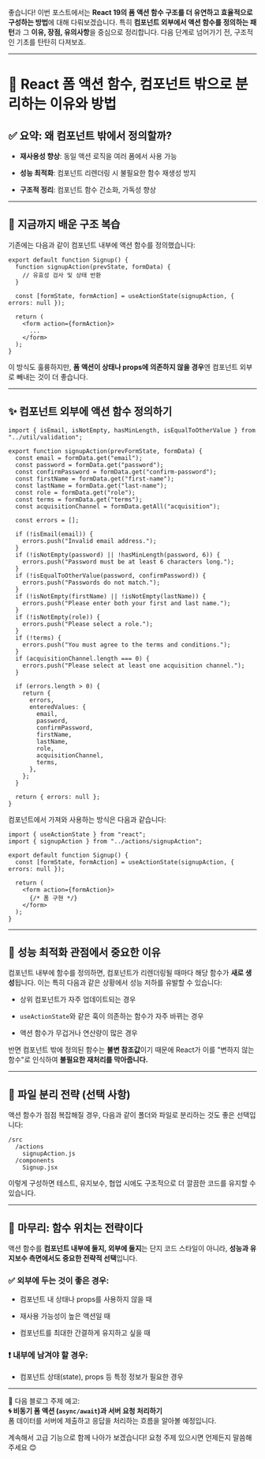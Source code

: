 좋습니다! 이번 포스트에서는 **React 19의 폼 액션 함수 구조를 더 유연하고 효율적으로 구성하는 방법**에 대해 다뤄보겠습니다. 특히 **컴포넌트 외부에서 액션 함수를 정의하는 패턴**과 그 **이유, 장점, 유의사항**을 중심으로 정리합니다. 다음 단계로 넘어가기 전, 구조적인 기초를 탄탄히 다져보죠.

---

# 🧱 React 폼 액션 함수, 컴포넌트 밖으로 분리하는 이유와 방법

## ✅ 요약: 왜 컴포넌트 밖에서 정의할까?

- **재사용성 향상**: 동일 액션 로직을 여러 폼에서 사용 가능
    
- **성능 최적화**: 컴포넌트 리렌더링 시 불필요한 함수 재생성 방지
    
- **구조적 정리**: 컴포넌트 함수 간소화, 가독성 향상
    

---

## 🔄 지금까지 배운 구조 복습

기존에는 다음과 같이 컴포넌트 내부에 액션 함수를 정의했습니다:

```tsx
export default function Signup() {
  function signupAction(prevState, formData) {
    // 유효성 검사 및 상태 반환
  }

  const [formState, formAction] = useActionState(signupAction, { errors: null });

  return (
    <form action={formAction}>
      ...
    </form>
  );
}
```

이 방식도 훌륭하지만, **폼 액션이 상태나 props에 의존하지 않을 경우**엔 컴포넌트 외부로 빼내는 것이 더 좋습니다.

---

## ✨ 컴포넌트 외부에 액션 함수 정의하기

```tsx
import { isEmail, isNotEmpty, hasMinLength, isEqualToOtherValue } from "../util/validation";

export function signupAction(prevFormState, formData) {
  const email = formData.get("email");
  const password = formData.get("password");
  const confirmPassword = formData.get("confirm-password");
  const firstName = formData.get("first-name");
  const lastName = formData.get("last-name");
  const role = formData.get("role");
  const terms = formData.get("terms");
  const acquisitionChannel = formData.getAll("acquisition");

  const errors = [];

  if (!isEmail(email)) {
    errors.push("Invalid email address.");
  }
  if (!isNotEmpty(password) || !hasMinLength(password, 6)) {
    errors.push("Password must be at least 6 characters long.");
  }
  if (!isEqualToOtherValue(password, confirmPassword)) {
    errors.push("Passwords do not match.");
  }
  if (!isNotEmpty(firstName) || !isNotEmpty(lastName)) {
    errors.push("Please enter both your first and last name.");
  }
  if (!isNotEmpty(role)) {
    errors.push("Please select a role.");
  }
  if (!terms) {
    errors.push("You must agree to the terms and conditions.");
  }
  if (acquisitionChannel.length === 0) {
    errors.push("Please select at least one acquisition channel.");
  }

  if (errors.length > 0) {
    return {
      errors,
      enteredValues: {
        email,
        password,
        confirmPassword,
        firstName,
        lastName,
        role,
        acquisitionChannel,
        terms,
      },
    };
  }

  return { errors: null };
}
```

컴포넌트에서 가져와 사용하는 방식은 다음과 같습니다:

```tsx
import { useActionState } from "react";
import { signupAction } from "../actions/signupAction";

export default function Signup() {
  const [formState, formAction] = useActionState(signupAction, { errors: null });

  return (
    <form action={formAction}>
      {/* 폼 구현 */}
    </form>
  );
}
```

---

## 🧠 성능 최적화 관점에서 중요한 이유

컴포넌트 내부에 함수를 정의하면, 컴포넌트가 리렌더링될 때마다 해당 함수가 **새로 생성**됩니다. 이는 특히 다음과 같은 상황에서 성능 저하를 유발할 수 있습니다:

- 상위 컴포넌트가 자주 업데이트되는 경우
    
- `useActionState`와 같은 훅이 의존하는 함수가 자주 바뀌는 경우
    
- 액션 함수가 무겁거나 연산량이 많은 경우
    

반면 컴포넌트 밖에 정의된 함수는 **불변 참조값**이기 때문에 React가 이를 "변하지 않는 함수"로 인식하여 **불필요한 재처리를 막아줍니다.**

---

## 📁 파일 분리 전략 (선택 사항)

액션 함수가 점점 복잡해질 경우, 다음과 같이 폴더와 파일로 분리하는 것도 좋은 선택입니다:

```
/src
  /actions
    signupAction.js
  /components
    Signup.jsx
```

이렇게 구성하면 테스트, 유지보수, 협업 시에도 구조적으로 더 깔끔한 코드를 유지할 수 있습니다.

---

## 🧭 마무리: 함수 위치는 전략이다

액션 함수를 **컴포넌트 내부에 둘지, 외부에 둘지**는 단지 코드 스타일이 아니라, **성능과 유지보수 측면에서도 중요한 전략적 선택**입니다.

### ✅ 외부에 두는 것이 좋은 경우:

- 컴포넌트 내 상태나 props를 사용하지 않을 때
    
- 재사용 가능성이 높은 액션일 때
    
- 컴포넌트를 최대한 간결하게 유지하고 싶을 때
    

### ❗ 내부에 남겨야 할 경우:

- 컴포넌트 상태(state), props 등 특정 정보가 필요한 경우
    

---

📌 다음 블로그 주제 예고:  
**🌀 비동기 폼 액션 (`async/await`)과 서버 요청 처리하기**  
폼 데이터를 서버에 제출하고 응답을 처리하는 흐름을 알아볼 예정입니다.

계속해서 고급 기능으로 함께 나아가 보겠습니다! 요청 주제 있으시면 언제든지 말씀해주세요 😊